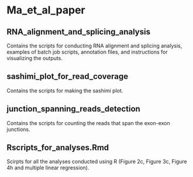 # Ma_et_al_paper
## RNA_alignment_and_splicing_analysis
  Contains the scripts for conducting RNA alignment and splicing analysis, examples of batch job scripts, annotation files, and instructions for visualizing the outputs. 
## sashimi_plot_for_read_coverage
  Contains the scripts for making the sashimi plot.
## junction_spanning_reads_detection
  Contains the scripts for counting the reads that span the exon-exon junctions.
## Rscripts_for_analyses.Rmd
  Scirpts for all the analyses conducted using R (Figure 2c, Figure 3c, Figure 4h and multiple linear regression). 

